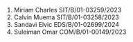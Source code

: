 1. Miriam Charles    SIT/B/01-03259/2023
2. Calvin Muema      SIT/B/01-03258/2023
3. Sandavi Elvic     EDS/B/01-02699/2024
4. Suleiman Omar     COM/B/01-00149/2023
